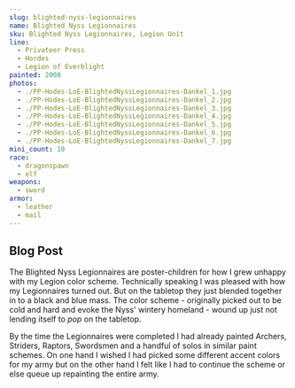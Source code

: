 ```yaml
---
slug: blighted-nyss-legionnaires
name: Blighted Nyss Legionnaires
sku: Blighted Nyss Legionnaires, Legion Unit
line:
  - Privateer Press
  - Hordes
  - Legion of Everblight
painted: 2008
photos:
  - ./PP-Hodes-LoE-BlightedNyssLegionnaires-Dankel_1.jpg
  - ./PP-Hodes-LoE-BlightedNyssLegionnaires-Dankel_2.jpg
  - ./PP-Hodes-LoE-BlightedNyssLegionnaires-Dankel_3.jpg
  - ./PP-Hodes-LoE-BlightedNyssLegionnaires-Dankel_4.jpg
  - ./PP-Hodes-LoE-BlightedNyssLegionnaires-Dankel_5.jpg
  - ./PP-Hodes-LoE-BlightedNyssLegionnaires-Dankel_6.jpg
  - ./PP-Hodes-LoE-BlightedNyssLegionnaires-Dankel_7.jpg
mini_count: 10
race:
  - dragonspawn
  - elf
weapons:
  - sword
armor:
  - leather
  - mail
---
```


## Blog Post

The Blighted Nyss Legionnaires are poster-children for how I grew unhappy with my Legion color scheme. Technically speaking I was pleased with how my Legionnaires turned out. But on the tabletop they just blended together in to a black and blue mass. The color scheme - originally picked out to be cold and hard and evoke the Nyss' wintery homeland - wound up just not lending itself to _pop_ on the tabletop.

By the time the Legionnaires were completed I had already painted Archers, Striders, Raptors, Swordsmen and a handful of solos in similar paint schemes. On one hand I wished I had picked some different accent colors for my army but on the other hand I felt like I had to continue the scheme or else queue up repainting the entire army.
